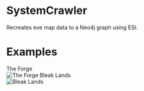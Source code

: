 # SystemCrawler
Recreates eve map data to a Neo4j graph using ESI.
# Examples
The Forge    
![The Forge](http://i.imgur.com/t8EsNuJ.png)
Bleak Lands    
![Bleak Lands](http://i.imgur.com/RIC67ps.png)
